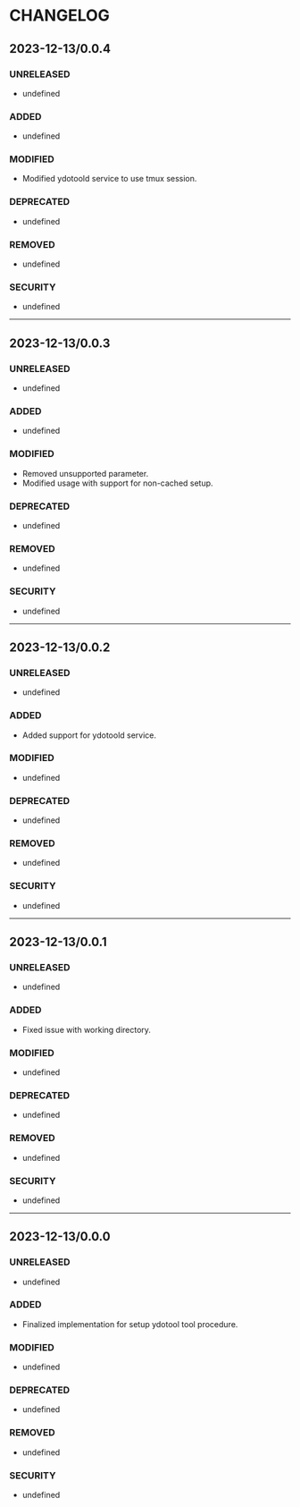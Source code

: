 #	CHANGELOG

##	2023-12-13/0.0.4

###	UNRELEASED
- undefined

###	ADDED
- undefined

###	MODIFIED
- Modified ydotoold service to use tmux session.

###	DEPRECATED
- undefined

###	REMOVED
- undefined

###	SECURITY
- undefined

---

##	2023-12-13/0.0.3

###	UNRELEASED
- undefined

###	ADDED
- undefined

###	MODIFIED
- Removed unsupported parameter.
- Modified usage with support for non-cached setup.

###	DEPRECATED
- undefined

###	REMOVED
- undefined

###	SECURITY
- undefined

---

##	2023-12-13/0.0.2

###	UNRELEASED
- undefined

###	ADDED
- Added support for ydotoold service.

###	MODIFIED
- undefined

###	DEPRECATED
- undefined

###	REMOVED
- undefined

###	SECURITY
- undefined

---

##	2023-12-13/0.0.1

###	UNRELEASED
- undefined

###	ADDED
- Fixed issue with working directory.

###	MODIFIED
- undefined

###	DEPRECATED
- undefined

###	REMOVED
- undefined

###	SECURITY
- undefined

---

##	2023-12-13/0.0.0

###	UNRELEASED
- undefined

###	ADDED
- Finalized implementation for setup ydotool tool procedure.

###	MODIFIED
- undefined

###	DEPRECATED
- undefined

###	REMOVED
- undefined

###	SECURITY
- undefined
